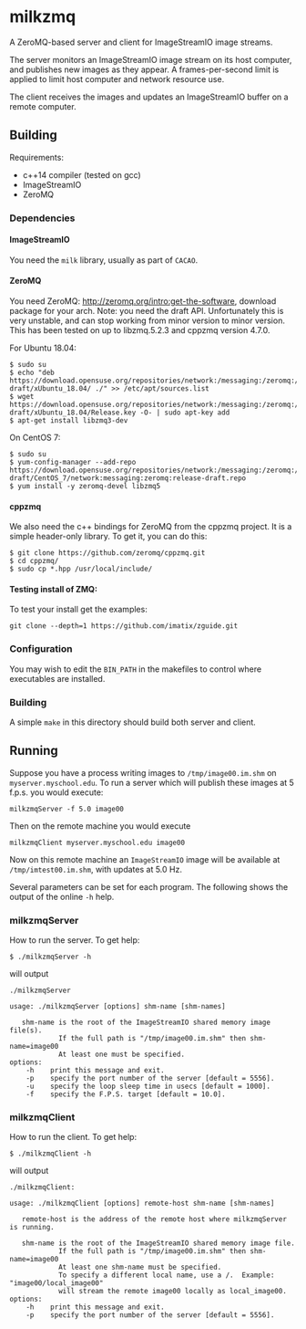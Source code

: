 # milkzmq

A ZeroMQ-based server and client for ImageStreamIO image streams.

The server monitors an ImageStreamIO image stream on its host computer, and publishes new images as they appear.  A frames-per-second limit is applied to limit host computer and network resource use.

The client receives the images and updates an ImageStreamIO buffer on a remote computer.

## Building

Requirements:
 - c++14 compiler (tested on gcc)
 - ImageStreamIO
 - ZeroMQ

### Dependencies

#### ImageStreamIO

You need the `milk` library, usually as part of `CACAO`.


#### ZeroMQ

You need ZeroMQ: http://zeromq.org/intro:get-the-software, download package for your arch.  Note: you need the draft API.  Unfortunately this is very unstable, and can stop working from minor version to minor version.  This has been tested on up to libzmq.5.2.3 and cppzmq version 4.7.0.

For Ubuntu 18.04:
```
$ sudo su
$ echo "deb https://download.opensuse.org/repositories/network:/messaging:/zeromq:/release-draft/xUbuntu_18.04/ ./" >> /etc/apt/sources.list
$ wget https://download.opensuse.org/repositories/network:/messaging:/zeromq:/release-draft/xUbuntu_18.04/Release.key -O- | sudo apt-key add
$ apt-get install libzmq3-dev
```

On CentOS 7:
```
$ sudo su
$ yum-config-manager --add-repo https://download.opensuse.org/repositories/network:/messaging:/zeromq:/release-draft/CentOS_7/network:messaging:zeromq:release-draft.repo
$ yum install -y zeromq-devel libzmq5
```

#### cppzmq
We also need the c++ bindings for ZeroMQ from the cppzmq project.  It is a simple header-only library.  To get it, you can do this:
```
$ git clone https://github.com/zeromq/cppzmq.git
$ cd cppzmq/
$ sudo cp *.hpp /usr/local/include/
```

#### Testing install of ZMQ:

To test your install get the examples:

```
git clone --depth=1 https://github.com/imatix/zguide.git
```

### Configuration

You may wish to edit the `BIN_PATH` in the makefiles to control where executables are installed.

### Building
A simple `make` in this directory should build both server and client.

## Running

Suppose you have a process writing images to `/tmp/image00.im.shm` on `myserver.myschool.edu`.  To run a server which will publish these images at 5 f.p.s. you would execute:
```
milkzmqServer -f 5.0 image00
```

Then on the remote machine you would execute
```
milkzmqClient myserver.myschool.edu image00
```
Now on this remote machine an `ImageStreamIO` image will be available at `/tmp/imtest00.im.shm`, with updates at 5.0 Hz.

Several parameters can be set for each program.  The following shows the output of the online `-h` help.

### milkzmqServer
How to run the server.  To get help:
```
$ ./milkzmqServer -h
```
will output
```
./milkzmqServer 

usage: ./milkzmqServer [options] shm-name [shm-names]

   shm-name is the root of the ImageStreamIO shared memory image file(s).
            If the full path is "/tmp/image00.im.shm" then shm-name=image00
            At least one must be specified.
options:
    -h    print this message and exit.
    -p    specify the port number of the server [default = 5556].
    -u    specify the loop sleep time in usecs [default = 1000].
    -f    specify the F.P.S. target [default = 10.0].
```

### milkzmqClient
How to run the client.  To get help:
```
$ ./milkzmqClient -h
```
will output
```
./milkzmqClient: 

usage: ./milkzmqClient [options] remote-host shm-name [shm-names]

   remote-host is the address of the remote host where milkzmqServer is running.

   shm-name is the root of the ImageStreamIO shared memory image file.
            If the full path is "/tmp/image00.im.shm" then shm-name=image00
            At least one shm-name must be specified.
            To specify a different local name, use a /.  Example: "image00/local_image00"
            will stream the remote image00 locally as local_image00.
options:
    -h    print this message and exit.
    -p    specify the port number of the server [default = 5556].

```

